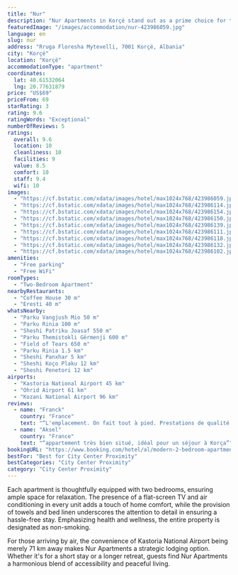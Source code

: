```yaml
---
title: "Nur"
description: "Nur Apartments in Korçë stand out as a prime choice for travelers seeking comfort and convenience, located just a stone's throw away from the serene Monastery Saint Naum at 43 km and the tranquil Ohrid Lake Springs at 44 km."
featuredImage: "/images/accommodation/nur-423986059.jpg"
language: en
slug: nur
address: "Rruga Floresha Mytevelli, 7001 Korçë, Albania"
city: "Korçë"
location: "Korçë"
accommodationType: "apartment"
coordinates:
  lat: 40.61532064
  lng: 20.77631879
price: "US$69"
priceFrom: 69
starRating: 3
rating: 9.6
ratingWords: "Exceptional"
numberOfReviews: 5
ratings:
  overall: 9.6
  location: 10
  cleanliness: 10
  facilities: 9
  value: 8.5
  comfort: 10
  staff: 9.4
  wifi: 10
images:
  - "https://cf.bstatic.com/xdata/images/hotel/max1024x768/423986059.jpg?k=9df620f38221319aa90b4b9e6f73fd01ecdf3233e45c1834a43f9198be733bda&o=&hp=1"
  - "https://cf.bstatic.com/xdata/images/hotel/max1024x768/423986114.jpg?k=54511d2dcf5a08c29513e09b220424a5d7c5bdc1bd835aafd79d8766df9478c3&o=&hp=1"
  - "https://cf.bstatic.com/xdata/images/hotel/max1024x768/423986154.jpg?k=8564255050a02621b0156ee89ee8cf4b9784b2fbe279a2d8781743f95f156ed2&o=&hp=1"
  - "https://cf.bstatic.com/xdata/images/hotel/max1024x768/423986150.jpg?k=9782bd2458c6a40e729b1c3f6db1e9e9ae7b0ac013e415456dc68a29ff4be637&o=&hp=1"
  - "https://cf.bstatic.com/xdata/images/hotel/max1024x768/423986139.jpg?k=3ac27b576c306a4e220be5d2159c3e3ac5ee5cf46ef9439cd6f436a179b95b3f&o=&hp=1"
  - "https://cf.bstatic.com/xdata/images/hotel/max1024x768/423986111.jpg?k=e5c16a4efca4e59ae6a4794035bb978fe5c71b6a9010ec2c800c57aa37e194f9&o=&hp=1"
  - "https://cf.bstatic.com/xdata/images/hotel/max1024x768/423986118.jpg?k=572b2280e6928df13024eaeb1f2281aea74e5f782fc5ac6b076b01dc94d9e68d&o=&hp=1"
  - "https://cf.bstatic.com/xdata/images/hotel/max1024x768/423986132.jpg?k=83c1acb6781111910aff28b116d641aa70923918970c336d4f13cdfd06bf3563&o=&hp=1"
  - "https://cf.bstatic.com/xdata/images/hotel/max1024x768/423986102.jpg?k=8683ed215cb17d2bbbead723895dc93912a76bbd0e5b16b36425bdd5ab912a38&o=&hp=1"
amenities:
  - "Free parking"
  - "Free WiFi"
roomTypes:
  - "Two-Bedroom Apartment"
nearbyRestaurants:
  - "Coffee House 30 m"
  - "Eresti 40 m"
whatsNearby:
  - "Parku Vangjush Mio 50 m"
  - "Parku Rinia 100 m"
  - "Sheshi Patriku Joasaf 550 m"
  - "Parku Themistokli Gërmenji 600 m"
  - "Field of Tears 650 m"
  - "Parku Rinia 1.5 km"
  - "Sheshi Panxhar 5 km"
  - "Sheshi Koço Plaku 12 km"
  - "Sheshi Penetori 12 km"
airports:
  - "Kastoria National Airport 45 km"
  - "Ohrid Airport 61 km"
  - "Kozani National Airport 96 km"
reviews:
  - name: "Franck"
    country: "France"
    text: "“L'emplacement. On fait tout à pied. Prestations de qualité. Très bonne literie. Infos sur les restaurants données par l'hôte.”"
  - name: "Aksel"
    country: "France"
    text: "“appartement très bien situé, idéal pour un séjour à Korça”"
bookingURL: "https://www.booking.com/hotel/al/modern-2-bedroom-apartment-near-the-city-center-korce.en-gb.html?aid=8035640"
bestFor: "Best for City Center Proximity"
bestCategories: "City Center Proximity"
category: "City Center Proximity"
---
```


Each apartment is thoughtfully equipped with two bedrooms, ensuring ample space for relaxation. The presence of a flat-screen TV and air conditioning in every unit adds a touch of home comfort, while the provision of towels and bed linen underscores the attention to detail in ensuring a hassle-free stay. Emphasizing health and wellness, the entire property is designated as non-smoking.

For those arriving by air, the convenience of Kastoria National Airport being merely 71 km away makes Nur Apartments a strategic lodging option. Whether it's for a short stay or a longer retreat, guests find Nur Apartments a harmonious blend of accessibility and peaceful living.